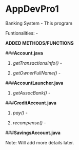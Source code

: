 # AppDevPro1 
Banking System - This program 

Funtionalities:
    - 
    

**ADDED METHODS/FUNCTIONS**

###**Account.java**

1. *getTransactionsInfo()* 	- 

2. *getOwnerFullName()* 	- 


###**AccountLauncher.java**

1. *getAssocBank()* 	- 


###**CreditAccount.java**

1. *pay()* 	- 

2. *recompense()* 	-


###**SavingsAccount.java**


Note: Will add more details later.
